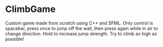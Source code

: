 # ClimbGame
Custom game made from scratch using C++ and SFML. Only control is spacebar, press once to jump off the wall, then press again while in air to change direction. Hold to increase jump strength. Try to climb as high as possible!
